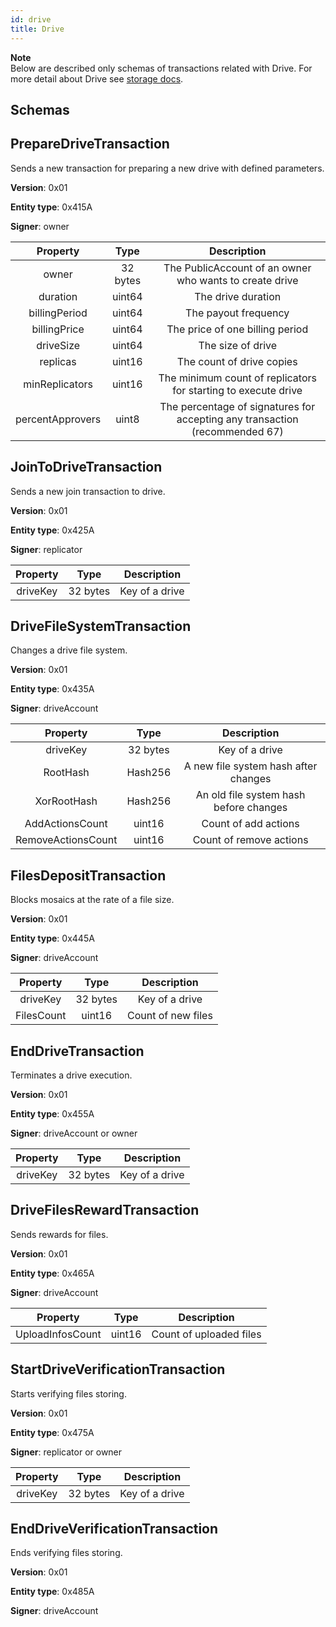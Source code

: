 ```yaml
---
id: drive
title: Drive
---
```


<div class="info">

**Note** \
Below are described only schemas of transactions related with Drive. For more detail about Drive see [storage docs](https://storagedocs.xpxsirius.io/docs/built_in_features/drive/overview/).

</div>

## Schemas

## PrepareDriveTransaction

Sends a new transaction for preparing a new drive with defined parameters.

**Version**: 0x01

**Entity type**: 0x415A

**Signer**: owner

|   **Property**   | **Type** |                               **Description**                               |
| :--------------: | :------: | :-------------------------------------------------------------------------: |
|      owner       | 32 bytes |           The PublicAccount of an owner who wants to create drive           |
|     duration     |  uint64  |                           The drive duration                                |
|  billingPeriod   |  uint64  |                              The payout frequency                           |
|   billingPrice   |  uint64  |                         The price of one billing period                     |
|    driveSize     |  uint64  |                            The size of drive                                |
|     replicas     |  uint16  |                          The count of drive copies                          |
|  minReplicators  |  uint16  |       The minimum count of replicators for starting to execute drive        |
| percentApprovers |  uint8   | The percentage of signatures for accepting any transaction (recommended 67) |

## JoinToDriveTransaction

Sends a new join transaction to drive.

**Version**: 0x01

**Entity type**: 0x425A

**Signer**: replicator

| **Property** | **Type** | **Description** |
| :----------: | :------: | :-------------: |
|   driveKey   | 32 bytes | Key of a drive  |

## DriveFileSystemTransaction

Changes a drive file system.

**Version**: 0x01

**Entity type**: 0x435A

**Signer**: driveAccount

|    **Property**    | **Type** |            **Description**             |
| :----------------: | :------: | :------------------------------------: |
|      driveKey      | 32 bytes |             Key of a drive             |
|      RootHash      | Hash256  |  A new file system hash after changes  |
|    XorRootHash     | Hash256  | An old file system hash before changes |
|  AddActionsCount   |  uint16  |          Count of add actions          |
| RemoveActionsCount |  uint16  |        Count of remove actions         |

## FilesDepositTransaction

Blocks mosaics at the rate of a file size.

**Version**: 0x01

**Entity type**: 0x445A

**Signer**: driveAccount

| **Property** | **Type** |  **Description**   |
| :----------: | :------: | :----------------: |
|   driveKey   | 32 bytes |   Key of a drive   |
|  FilesCount  |  uint16  | Count of new files |

## EndDriveTransaction

Terminates a drive execution.

**Version**: 0x01

**Entity type**: 0x455A

**Signer**: driveAccount or owner

| **Property** | **Type** | **Description** |
| :----------: | :------: | :-------------: |
|   driveKey   | 32 bytes | Key of a drive  |

## DriveFilesRewardTransaction

Sends rewards for files.

**Version**: 0x01

**Entity type**: 0x465A

**Signer**: driveAccount

|   **Property**   | **Type** |     **Description**     |
| :--------------: | :------: | :---------------------: |
| UploadInfosCount |  uint16  | Count of uploaded files |

## StartDriveVerificationTransaction

Starts verifying files storing.

**Version**: 0x01

**Entity type**: 0x475A

**Signer**: replicator or owner

| **Property** | **Type** | **Description** |
| :----------: | :------: | :-------------: |
|   driveKey   | 32 bytes | Key of a drive  |

## EndDriveVerificationTransaction

Ends verifying files storing.

**Version**: 0x01

**Entity type**: 0x485A

**Signer**: driveAccount
